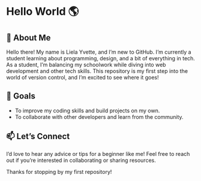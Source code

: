 # Hello World 🌎

## 👋 About Me
Hello there! My name is Liela Yvette, and I’m new to GitHub. I’m currently a student learning about programming, design, and a bit of everything in tech. As a student, I’m balancing my schoolwork while diving into web development and other tech skills. This repository is my first step into the world of version control, and I’m excited to see where it goes!

## 🎯 Goals
- To improve my coding skills and build projects on my own.
- To collaborate with other developers and learn from the community.

## 📫 Let’s Connect
I’d love to hear any advice or tips for a beginner like me! Feel free to reach out if you’re interested in collaborating or sharing resources.

Thanks for stopping by my first repository!

